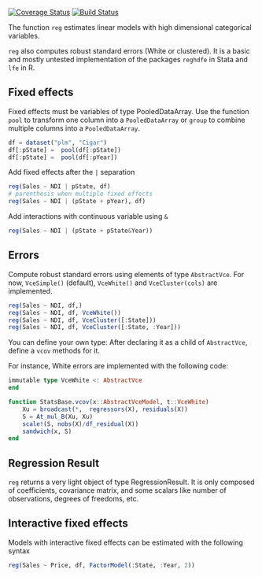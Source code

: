 [![Coverage Status](https://coveralls.io/repos/matthieugomez/FixedEffectModels.jl/badge.svg?branch=master)](https://coveralls.io/r/matthieugomez/FixedEffects.jl?branch=master)
[![Build Status](https://travis-ci.org/matthieugomez/FixedEffectModels.jl.svg?branch=master)](https://travis-ci.org/matthieugomez/FixedEffects.jl)

The function `reg` estimates linear models with high dimensional categorical variables. 

`reg` also computes robust standard errors (White or clustered). 
It is a basic and mostly untested implementation of the packages `reghdfe` in Stata and `lfe` in R.

## Fixed effects

Fixed effects must be variables of type PooledDataArray. Use the function `pool` to transform one column into a `PooledDataArray` or  `group` to combine multiple columns into a `PooledDataArray`.


```julia
df = dataset("plm", "Cigar")
df[:pState] =  pool(df[:pState])
df[:pState] =  pool(df[:pYear])
```

Add fixed effects after the  `|` separation

```julia
reg(Sales ~ NDI | pState, df)
# parenthesis when multiple fixed effects
reg(Sales ~ NDI | (pState + pYear), df)
```

Add interactions with continuous variable using `&`

```julia
reg(Sales ~ NDI | (pState + pState&Year))
```




## Errors

Compute robust standard errors using elements of type `AbstractVce`. For now, `VceSimple()` (default), `VceWhite()` and `VceCluster(cols)` are implemented.

```julia
reg(Sales ~ NDI, df,)
reg(Sales ~ NDI, df, VceWhite())
reg(Sales ~ NDI, df, VceCluster([:State]))
reg(Sales ~ NDI, df, VceCluster([:State, :Year]))

```


You can define your own type: After declaring it as a child of `AbstractVce`, define a `vcov` methods for it.

For instance,  White errors are implemented with the following code:

```julia
immutable type VceWhite <: AbstractVce 
end

function StatsBase.vcov(x::AbstractVceModel, t::VceWhite) 
	Xu = broadcast(*,  regressors(X), residuals(X))
	S = At_mul_B(Xu, Xu)
	scale!(S, nobs(X)/df_residual(X))
	sandwich(x, S) 
end
```

## Regression Result
`reg` returns a very light object of type RegressionResult. It is only composed of coefficients, covariance matrix, and some scalars like number of observations, degrees of freedoms, etc.


## Interactive fixed effects
Models with interactive fixed effects can be estimated with the following syntax

```julia
reg(Sales ~ Price, df, FactorModel(:State, :Year, 2))
```



